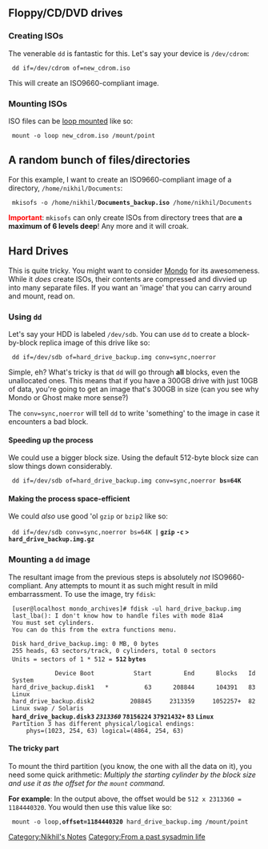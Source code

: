 Floppy/CD/DVD drives
--------------------

### Creating ISOs

The venerable `dd` is fantastic for this. Let's say your device is
`/dev/cdrom`:

` dd if=/dev/cdrom of=new_cdrom.iso`

This will create an ISO9660-compliant image.

### Mounting ISOs

ISO files can be [loop
mounted](http://en.wikipedia.org/wiki/Loop_device) like so:

` mount -o loop new_cdrom.iso /mount/point`

A random bunch of files/directories
-----------------------------------

For this example, I want to create an ISO9660-compliant image of a
directory, `/home/nikhil/Documents`:

` mkisofs -o /home/nikhil/`**`Documents_backup.iso`**` /home/nikhil/Documents`

<font color="red">**Important**</font>: `mkisofs` can only create ISOs
from directory trees that are **a maximum of 6 levels deep**! Any more
and it will croak.

Hard Drives
-----------

This is quite tricky. You might want to consider
[Mondo](http://www.mondorescue.org/) for its awesomeness. While it
*does* create ISOs, their contents are compressed and divvied up into
many separate files. If you want an 'image' that you can carry around
and mount, read on.

### Using `dd`

Let's say your HDD is labeled `/dev/sdb`. You can use `dd` to create a
block-by-block replica image of this drive like so:

` dd if=/dev/sdb of=hard_drive_backup.img conv=sync,noerror`

Simple, eh? What's tricky is that `dd` will go through **all** blocks,
even the unallocated ones. This means that if you have a 300GB drive
with just 10GB of data, you're going to get an image that's 300GB in
size (can you see why Mondo or Ghost make more sense?)

The `conv=sync,noerror` will tell `dd` to write 'something' to the image
in case it encounters a bad block.

#### Speeding up the process

We could use a bigger block size. Using the default 512-byte block size
can slow things down considerably.

` dd if=/dev/sdb of=hard_drive_backup.img conv=sync,noerror `**`bs=64K`**

#### Making the process space-efficient

We could *also* use good 'ol `gzip` or `bzip2` like so:

` dd if=/dev/sdb conv=sync,noerror bs=64K `**`|` `gzip` `-c` `>`
`hard_drive_backup.img.gz`**

### Mounting a `dd` image

The resultant image from the previous steps is absolutely *not*
ISO9660-compliant. Any attempts to mount it as such might result in mild
embarrassment. To use the image, try `fdisk`:

` [user@localhost mondo_archives]# fdisk -ul hard_drive_backup.img`  
` last_lba(): I don't know how to handle files with mode 81a4`  
` You must set cylinders.`  
` You can do this from the extra functions menu.`  
` `  
` Disk hard_drive_backup.img: 0 MB, 0 bytes`  
` 255 heads, 63 sectors/track, 0 cylinders, total 0 sectors`  
` Units = sectors of 1 * 512 = `**`512` `bytes`**  
` `  
`             Device Boot           Start         End      Blocks   Id  System`  
` hard_drive_backup.disk1   *          63      208844      104391   83  Linux`  
` hard_drive_backup.disk2          208845     2313359     1052257+  82  Linux swap / Solaris`  
` `**`hard_drive_backup.disk3` *`2313360`* `78156224` `37921432+` `83`
`Linux`**  
` Partition 3 has different physical/logical endings:`  
`     phys=(1023, 254, 63) logical=(4864, 254, 63)`

#### The tricky part

To mount the third partition (you know, the one with all the data on
it), you need some quick arithmetic: *Multiply the starting cylinder by
the block size and use it as the offset for the `mount` command.*

**For example**: In the output above, the offset would be
`512 x 2313360 = 1184440320`. You would then use this value like so:

` mount -o loop,`**`offset=1184440320`**` hard_drive_backup.img /mount/point`

[Category:Nikhil's Notes](Category:Nikhil's_Notes "wikilink")
[Category:From a past sysadmin
life](Category:From_a_past_sysadmin_life "wikilink")
